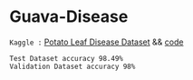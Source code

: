# Guava-Disease

` Kaggle : `
[Potato Leaf Disease Dataset](https://www.kaggle.com/datasets/omkarmanohardalvi/guava-disease-dataset-4-types) &&
[code](https://www.kaggle.com/code/hsakash/potato-disease-test-data-99-67-valid-data-98)

`Test Dataset accuracy 98.49%` </br>
`Validation Dataset accuracy 98%`
